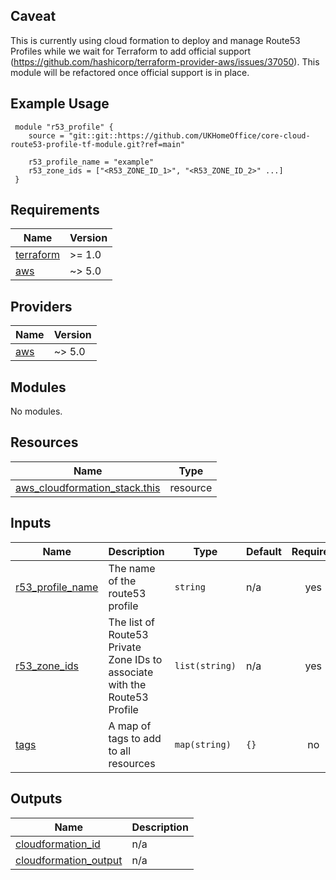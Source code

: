 ## Caveat
This is currently using cloud formation to deploy and manage Route53 Profiles while we wait for Terraform to add official support (https://github.com/hashicorp/terraform-provider-aws/issues/37050). This module will be refactored once official support is in place.

## Example Usage
```
 module "r53_profile" {
    source = "git::git::https://github.com/UKHomeOffice/core-cloud-route53-profile-tf-module.git?ref=main"

    r53_profile_name = "example"
    r53_zone_ids = ["<R53_ZONE_ID_1>", "<R53_ZONE_ID_2>" ...]     
 }
```

<!-- BEGIN_TF_DOCS -->
## Requirements

| Name | Version |
|------|---------|
| <a name="requirement_terraform"></a> [terraform](#requirement\_terraform) | >= 1.0 |
| <a name="requirement_aws"></a> [aws](#requirement\_aws) | ~> 5.0 |

## Providers

| Name | Version |
|------|---------|
| <a name="provider_aws"></a> [aws](#provider\_aws) | ~> 5.0 |

## Modules

No modules.

## Resources

| Name | Type |
|------|------|
| [aws_cloudformation_stack.this](https://registry.terraform.io/providers/hashicorp/aws/latest/docs/resources/cloudformation_stack) | resource |

## Inputs

| Name | Description | Type | Default | Required |
|------|-------------|------|---------|:--------:|
| <a name="input_r53_profile_name"></a> [r53\_profile\_name](#input\_r53\_profile\_name) | The name of the route53 profile | `string` | n/a | yes |
| <a name="input_r53_zone_ids"></a> [r53\_zone\_ids](#input\_r53\_zone\_ids) | The list of Route53 Private Zone IDs to associate with the Route53 Profile | `list(string)` | n/a | yes |
| <a name="input_tags"></a> [tags](#input\_tags) | A map of tags to add to all resources | `map(string)` | `{}` | no |

## Outputs

| Name | Description |
|------|-------------|
| <a name="output_cloudformation_id"></a> [cloudformation\_id](#output\_cloudformation\_id) | n/a |
| <a name="output_cloudformation_output"></a> [cloudformation\_output](#output\_cloudformation\_output) | n/a |
<!-- END_TF_DOCS -->
